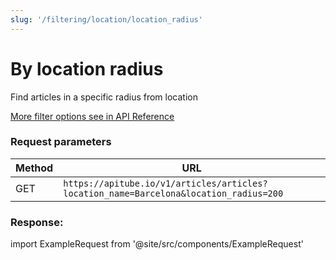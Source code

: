 ```yaml
---
slug: '/filtering/location/location_radius'
---
```


# By location radius

Find articles in a specific radius from location

[More filter options see in API Reference](/api-reference/get-articles)

### Request parameters

| Method | URL                                                                                   |
|--------|---------------------------------------------------------------------------------------|
| GET    | `https://apitube.io/v1/articles/articles?location_name=Barcelona&location_radius=200` |

### Response:
import ExampleRequest from '@site/src/components/ExampleRequest'

<ExampleRequest url="https://apitube.io/v1/articles?limit=2"></ExampleRequest>
